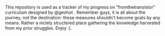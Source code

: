This repository is used as a tracker of my progress on "fromthetransistor" curriculum designed by @geohot . 
Remember guys, it is all about the journey, not the destination: these measures shouldn't become goals by any means. 
Rather a niclely structered place gathering the knowledge harvested from my prior struggles.
Enjoy :). 
